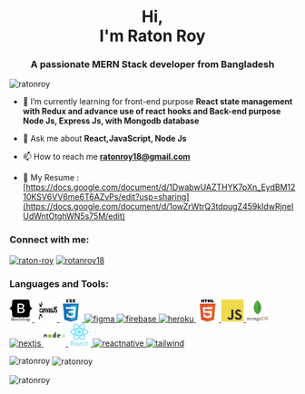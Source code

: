 <h1 align="center">Hi, </br> I'm Raton  Roy</h1>
<h3 align="center">A passionate MERN Stack developer from Bangladesh</h3>

<p align="left"> <img src="https://komarev.com/ghpvc/?username=ratonroy&label=Profile%20views&color=0e75b6&style=flat" alt="ratonroy" /> </p>

- 🌱 I’m currently learning for front-end purpose  **React state management with Redux and advance use of react hooks and Back-end purpose Node Js, Express Js, with Mongodb database**

<!-- - 🔭 I’m currently working on [Manufacture Project](https://github.com/RatonRoy/manufacturer-website-client-side) -->


<!-- - 👨‍💻 All of my projects are available at [https://mellifluous-zuccutto-ac75e6.netlify.app/](https://mellifluous-zuccutto-ac75e6.netlify.app/) -->

- 💬 Ask me about **React,JavaScript, Node Js**

- 📫 How to reach me **ratonroy18@gmail.com**

- 📄 My Resume :  [https://docs.google.com/document/d/1DwabwUAZTHYK7pXn_EydBM1210KSV6VV6me6T6AZvPs/edit?usp=sharing](https://docs.google.com/document/d/1owZrWtrQ3tdpugZ459kIdwRjneIUdWntOtghWN5s75M/edit)

<h3 align="left">Connect with me:</h3>
<p align="left">
<a href="https://linkedin.com/in/raton-roy" target="blank"><img align="center" src="https://raw.githubusercontent.com/rahuldkjain/github-profile-readme-generator/master/src/images/icons/Social/linked-in-alt.svg" alt="raton-roy" height="30" width="40" /></a>
<a href="https://fb.com/rotanroy18" target="blank"><img align="center" src="https://raw.githubusercontent.com/rahuldkjain/github-profile-readme-generator/master/src/images/icons/Social/facebook.svg" alt="rotanroy18" height="30" width="40" /></a>
</p>

<h3 align="left">Languages and Tools:</h3>
<p align="left"> <a href="https://getbootstrap.com" target="_blank" rel="noreferrer"> <img src="https://raw.githubusercontent.com/devicons/devicon/master/icons/bootstrap/bootstrap-plain-wordmark.svg" alt="bootstrap" width="40" height="40"/> </a> <a href="https://canvasjs.com" target="_blank" rel="noreferrer"> <img src="https://raw.githubusercontent.com/Hardik0307/Hardik0307/master/assets/canvasjs-charts.svg" alt="canvasjs" width="40" height="40"/> </a> <a href="https://www.w3schools.com/css/" target="_blank" rel="noreferrer"> <img src="https://raw.githubusercontent.com/devicons/devicon/master/icons/css3/css3-original-wordmark.svg" alt="css3" width="40" height="40"/> </a> <a href="https://www.figma.com/" target="_blank" rel="noreferrer"> <img src="https://www.vectorlogo.zone/logos/figma/figma-icon.svg" alt="figma" width="40" height="40"/> </a> <a href="https://firebase.google.com/" target="_blank" rel="noreferrer"> <img src="https://www.vectorlogo.zone/logos/firebase/firebase-icon.svg" alt="firebase" width="40" height="40"/> </a> <a href="https://heroku.com" target="_blank" rel="noreferrer"> <img src="https://www.vectorlogo.zone/logos/heroku/heroku-icon.svg" alt="heroku" width="40" height="40"/> </a> <a href="https://www.w3.org/html/" target="_blank" rel="noreferrer"> <img src="https://raw.githubusercontent.com/devicons/devicon/master/icons/html5/html5-original-wordmark.svg" alt="html5" width="40" height="40"/> </a> <a href="https://developer.mozilla.org/en-US/docs/Web/JavaScript" target="_blank" rel="noreferrer"> <img src="https://raw.githubusercontent.com/devicons/devicon/master/icons/javascript/javascript-original.svg" alt="javascript" width="40" height="40"/> </a> <a href="https://www.mongodb.com/" target="_blank" rel="noreferrer"> <img src="https://raw.githubusercontent.com/devicons/devicon/master/icons/mongodb/mongodb-original-wordmark.svg" alt="mongodb" width="40" height="40"/> </a> <a href="https://nextjs.org/" target="_blank" rel="noreferrer"> <img src="https://cdn.worldvectorlogo.com/logos/nextjs-2.svg" alt="nextjs" width="40" height="40"/> </a> <a href="https://nodejs.org" target="_blank" rel="noreferrer"> <img src="https://raw.githubusercontent.com/devicons/devicon/master/icons/nodejs/nodejs-original-wordmark.svg" alt="nodejs" width="40" height="40"/> </a> <a href="https://reactjs.org/" target="_blank" rel="noreferrer"> <img src="https://raw.githubusercontent.com/devicons/devicon/master/icons/react/react-original-wordmark.svg" alt="react" width="40" height="40"/> </a> <a href="https://reactnative.dev/" target="_blank" rel="noreferrer"> <img src="https://reactnative.dev/img/header_logo.svg" alt="reactnative" width="40" height="40"/> </a> <a href="https://tailwindcss.com/" target="_blank" rel="noreferrer"> <img src="https://www.vectorlogo.zone/logos/tailwindcss/tailwindcss-icon.svg" alt="tailwind" width="40" height="40"/> </a> </p>

<p><img align="left" src="https://github-readme-stats.vercel.app/api/top-langs?username=ratonroy&show_icons=true&locale=en&layout=compact" alt="ratonroy" /></p>

<p>&nbsp;<img align="center" src="https://github-readme-stats.vercel.app/api?username=ratonroy&show_icons=true&locale=en" alt="ratonroy" /></p>

<p><img align="center" src="https://github-readme-streak-stats.herokuapp.com/?user=ratonroy&" alt="ratonroy" /></p>
